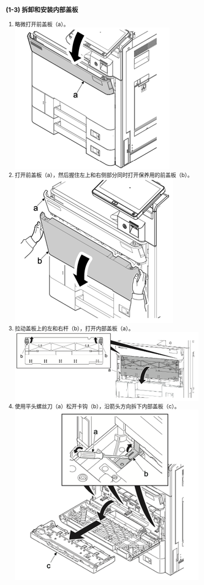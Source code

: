 ### (1-3) 拆卸和安装内部盖板  
 1. 略微打开前盖板（a）。    
![](./image/image-7.png)  
 2. 打开前盖板（a），然后握住左上和右侧部分同时打开保养用的前盖板（b）。  
![](./image/image-8.png)  
 3. 拉动盖板上的左和右杆（b），打开内部盖板（a）。  
![](./image/image-9.png)  
 4. 使用平头螺丝刀（a）松开卡钩（b），沿箭头方向拆下内部盖板（c）。  
![](./image/image-10.png)  